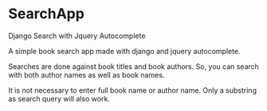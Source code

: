 # SearchApp
Django Search with Jquery Autocomplete

A simple book search app made with django and jquery autocomplete.

Searches are done against book titles and book authors. So, you can search with both author names as well as book names. 

It is not necessary to enter full book name or author name. Only a substring as search query will also work. 
